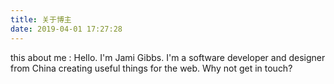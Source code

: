 ```yaml
---
title: 关于博主
date: 2019-04-01 17:27:28
---
```

this about me :
Hello. I'm Jami Gibbs.
I'm a software developer and designer from China creating useful things for the web. Why not get in touch?


